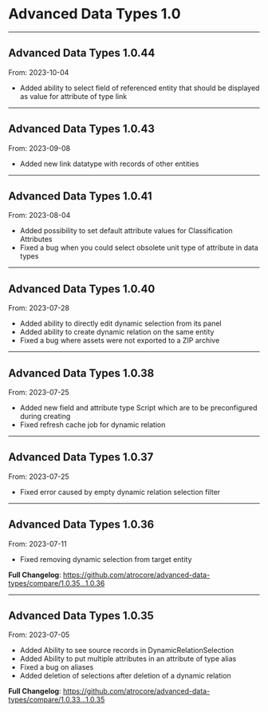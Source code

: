 # Advanced Data Types 1.0


---

## Advanced Data Types 1.0.44
From: 2023-10-04

* Added ability to select field of referenced entity that should be displayed as value for attribute of type link 

---

## Advanced Data Types 1.0.43
From: 2023-09-08

* Added new link datatype with records of other entities

---

## Advanced Data Types 1.0.41
From: 2023-08-04

* Added possibility to set default attribute values for Classification Attributes
* Fixed a bug when you could select obsolete unit type of attribute in data types

---

## Advanced Data Types 1.0.40
From: 2023-07-28

* Added ability to directly edit dynamic selection from its panel
* Added ability to create dynamic relation on the same entity
* Fixed a bug where assets were not exported to a ZIP archive

---

## Advanced Data Types 1.0.38
From: 2023-07-25

* Added new field and attribute type Script which are to be preconfigured during creating
* Fixed refresh cache job for dynamic relation

---

## Advanced Data Types 1.0.37
From: 2023-07-25

* Fixed error caused by empty dynamic relation selection filter

---

## Advanced Data Types 1.0.36
From: 2023-07-11

* Fixed removing dynamic selection from target entity

**Full Changelog**: https://github.com/atrocore/advanced-data-types/compare/1.0.35...1.0.36

---

## Advanced Data Types 1.0.35
From: 2023-07-05

* Added Ability to see source records in DynamicRelationSelection
* Added Ability to put multiple attributes in an attribute of type alias
* Fixed a bug on aliases
* Added deletion of selections after deletion of a dynamic relation


**Full Changelog**: https://github.com/atrocore/advanced-data-types/compare/1.0.33...1.0.35